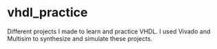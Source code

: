 # vhdl_practice
Different projects I made to learn and practice VHDL. I used Vivado and Multisim to synthesize and simulate these projects.
